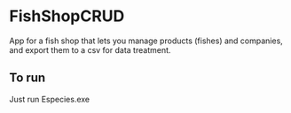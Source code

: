 # FishShopCRUD
App for a fish shop that lets you manage products (fishes) and companies, and export them to a csv for data treatment.

## To run
Just run Especies.exe
